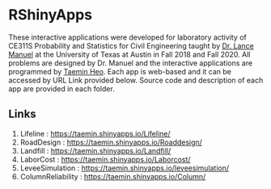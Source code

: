 # RShinyApps
 
These interactive applications were developed for laboratory activity of CE311S Probability and Statistics for Civil Engineering taught by [Dr. Lance Manuel](https://www.caee.utexas.edu/prof/manuel/) at the University of Texas at Austin in Fall 2018 and Fall 2020. All problems are designed by Dr. Manuel and the interactive applications are programmed by [Taemin Heo](www.linkedin.com/in/taeminheo). Each app is web-based and it can be accessed by URL Link provided below. Source code and description of each app are provided in each folder.  

## Links
1. Lifeline          : https://taemin.shinyapps.io/Lifeline/
2. RoadDesign        : https://taemin.shinyapps.io/Roaddesign/
3. Landfill          : https://taemin.shinyapps.io/Landfill/
4. LaborCost         : https://taemin.shinyapps.io/Laborcost/
5. LeveeSimulation   : https://taemin.shinyapps.io/leveesimulation/
6. ColumnReliability : https://taemin.shinyapps.io/Column/
